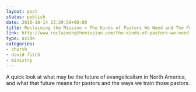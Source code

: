```yaml
---
layout: post
status: publish
date: 2010-10-14 23:29:59+00:00
title: Reclaiming the Mission » The Kinds of Pastors We Need and The Future of Evangelicalism in N America
link: http://www.reclaimingthemission.com/the-kinds-of-pastors-we-need-and-the-future-of-evangelicalism-in-n-america/
type: aside
categories:
- church
- david fitch
- ministry
---
```


A quick look at what may be the future of evangelicalism in North America, and what that future means for pastors and the ways we train those pastors.
